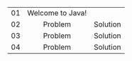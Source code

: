
||||
| :---: | :-: | :-: |
| 01 | Welcome to Java! | |
| 02 | Problem | Solution |
| 03 | Problem | Solution |
| 04 | Problem | Solution |
